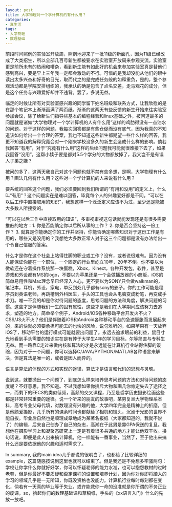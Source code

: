 ```yaml
---
layout: post
title: 大学物理对一个学计算机的有什么用？
categories:
- 真生活
tags:
- 大学物理
- 数理基础
---
```


前段时间照例的实验室开放周，照例地迎来了一批11级的新面孔，因为11级已经改成了大类招生，所以全部几百号新生都被要求在实验室开放周来参观交流。实验室更是前所未有的热闹和嘈杂，看到新生能有如此好的机会来参加实验室真是替他们感到高兴，要是早上三年我一定都会激动的不行。可惜的是我却没能从他们的眼中读出太多兴奋和好奇的目光，取而代之的是完成任务般的如释重负，是的，整个参观活动都是学院安排组织的，我承认的确是包含了点名交差，走马观花的成分，但是这个任务与兴趣爱好却并不违背。罢了，多说无益。

临走的时候让所有对实验室感兴趣的同学留下姓名班级和联系方式，让我欣慰的是在那个笔记本上渐渐画满了两页纸。渐渐的这两天有些反馈的新生开始来往实验室参加会议，除了给新生们指导些基本的编程经验和linux基础之外，被问道最多的问题就是诸如“大学物理对一个学计算机的人有什么用”这样的鸡肋得没有一点油水的问题。对于这样的问题，我每次回答都是有些仓促而没有底气，因为我真的不知道该如何给出一个合理的答案，我也不知道这些新生都期望一些什么样的回答，我更不知道我的解释究竟会对一个刚来学校没多久的新生会造成什么样的影响。倘若我回答“有用”，对于“究竟有什么用”这样的后续问题我可能就很难接下去了，如果我回答“没用”，这帮小犊子要是都对5.5个学分的大物都放掉了，我又岂不是有误人子弟之嫌？

被问的多了，这两天我自己对这个问题也就不禁有些多想，是啊，大学物理有什么用？画法几何有什么用？这些对一个学计算机的人来说有什么用？

要系统的回答这个问题，我们必须要回到我们所谓的“有用和没用”的定义上，什么叫“有用”？这个问题实在是难以回答，毕竟每个人的兴趣爱好都是不同。“可以在以后工作中直接取用的知识”，我想这样一个泛泛定义应该不为过，至少还是能被大多数人所接受的。

“可以在以后工作中直接取用的知识”，多审视审视这句话就能发现还是有很多需要推敲的地方：1. 你是否能确定你以后所从事的工作？ 2. 你是否会坚持这一份工作？ 3. 就算是你能确定你的工作并坚持，你能否确定哪些知识对于这份工作是有用的，哪些又是没用的？我想绝大多数正常人对于这三个问题都是没有办法给出一个令自己信服的答案。

什么才是你在这个社会上站得住脚的职业或工作？没有，或者说很难有。因为没有人能保证你能在一个职位，一个固定的行业里屹立10年，20年不倒。你不要以为微软还在守着操作系统那一块蛋糕，Xbox，Kinect，各种开发包，软件，甚至是游戏和外设都有MS的logo，不要以为苹果还是一个会做播放器的小商贩，iOS的简单易用性和Mac理念早已经深入人心，更不要以为SONY只会做walkman的，笔记本，耳机，外设，家电，单反到处几乎都有sony的影子。你的工作可能是程序员到英语老师，再跳槽到外科医生，手头的工具也会从电脑变成粉笔，再变成手术刀。唯一不变的却是你对待问题的态度，思考问题的方法和角度，解决问题的习惯。这些才是伴随我们一生的固有属性，这些才是我们在大学期间应该努力去追求，塑造的地方。简单举个例子，Android/iOS各种移动平台开发火不火？CSS/JS火不火？他们是伴随着iOS和Android各种移动平台的急速膨胀而发展起来的，来的快就必须要承担可能去的也快的风险，说句难听的，如果苹果有一天放弃iOS了，移动平台的运行模式可能就要出问题了。永远去追求眼前的利益，鼠目寸光地看到手头需要的知识实在是有悖于大学生4年的学习目标，尔等简直与专科生无益。而一路靠C走过来做内核和算法的才是永远能在计算机行业站得住脚的饭碗，因为对于一个问题，你可以选择C/JAVA/PYTHON/MATLAB各种语言来解决，但是算法是唯一的，或者是因人而异的。

语言是算法的体现的方式和实现的途径，算法才是语言和代码的思想与灵魂。

说到这，就要抛出一个问题了，到底怎么样来培养思考问题的方法和对待问题的态度呢？不好意思，我不知道。不过我想如果你排斥大物和画几你肯定失去了途径之一，而剩下的EECS的类似低频，高频的交叉课程，乃至是哲学历史摄影绘画这些都是非常非常重要的途径。说一个听来的朋友的故事吧，某男复旦大学物理系本科，高考专业父母代填，对数理没有兴趣的他，大学四年完全是精神上的折磨，但是他颇爱摄影，几乎所有的课余时间也都献给了相机和镜头，沉溺于光影的世界不能自拔。毕业后自然也是顺理成章地成为某著名报纸（大家都知道的，我就不说了）的编辑，后来自己创办了自己的杂志，高潮在于此男是靠GPA保送的复旦。我想他在摄影学习上和凝聚态研究上一定是有着很多共通的地方才能让他双丰收。换句话说，即便是此人出来搞计算机，他一样能有一番事业，当然了，至于他出来搞什么还是要依据他的兴趣和适时需求了。

In summary, 我的main idea几乎都说的很明白了，也都给了比较详细的example，这篇随感按说到这里也就可以结束了。但是我还是不免想多牢骚两句：学校让你学什么你就好好学，你可以怀疑老师的能力水准，也可以抱怨教材的过时老套，但是你最好不要质疑和否定课程的设置和培养计划，因为你对你即将踏入的学习的领域几乎是一无所知，你既没资格也没能力。计算机行业每时每刻都在变化，倘若有一天真的毕业等于失业，或许能救你一命的没准就是你所谓的不务正业的废课，so，拾起你们的数理基础课和草稿纸，手头的《xx语言入门》什么的先放一放吧。
